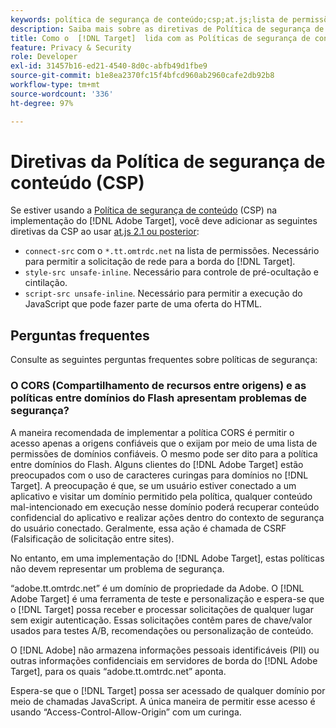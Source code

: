 ```yaml
---
keywords: política de segurança de conteúdo;csp;at.js;lista de permissões;lista de permissão;cintilação;pré-ocultar;pré-oculto;pré-ocultação
description: Saiba mais sobre as diretivas de Política de segurança de conteúdo (CSP) que devem ser adicionadas ao usar o Adobe Target.
title: Como o  [!DNL Target]  lida com as Políticas de segurança de conteúdo (CSP)?
feature: Privacy & Security
role: Developer
exl-id: 31457b16-ed21-4540-8d0c-abfb49d1fbe9
source-git-commit: b1e8ea2370fc15f4bfcd960ab2960cafe2db92b8
workflow-type: tm+mt
source-wordcount: '336'
ht-degree: 97%

---
```


# Diretivas da Política de segurança de conteúdo (CSP)

Se estiver usando a [Política de segurança de conteúdo](https://en.wikipedia.org/wiki/Content_Security_Policy) (CSP) na implementação do [!DNL Adobe Target], você deve adicionar as seguintes diretivas da CSP ao usar [at.js 2.1 ou posterior](https://developer.adobe.com/target/implement/client-side/atjs/target-atjs-versions/):

* `connect-src` com o `*.tt.omtrdc.net` na lista de permissões. Necessário para permitir a solicitação de rede para a borda do [!DNL Target].
* `style-src unsafe-inline`. Necessário para controle de pré-ocultação e cintilação.
* `script-src unsafe-inline`.  Necessário para permitir a execução do JavaScript que pode fazer parte de uma oferta do HTML.

## Perguntas frequentes

Consulte as seguintes perguntas frequentes sobre políticas de segurança:

### O CORS (Compartilhamento de recursos entre origens) e as políticas entre domínios do Flash apresentam problemas de segurança?

A maneira recomendada de implementar a política CORS é permitir o acesso apenas a origens confiáveis que o exijam por meio de uma lista de permissões de domínios confiáveis. O mesmo pode ser dito para a política entre domínios do Flash. Alguns clientes do [!DNL Adobe Target] estão preocupados com o uso de caracteres curingas para domínios no [!DNL Target]. A preocupação é que, se um usuário estiver conectado a um aplicativo e visitar um domínio permitido pela política, qualquer conteúdo mal-intencionado em execução nesse domínio poderá recuperar conteúdo confidencial do aplicativo e realizar ações dentro do contexto de segurança do usuário conectado. Geralmente, essa ação é chamada de CSRF (Falsificação de solicitação entre sites).

No entanto, em uma implementação do [!DNL Adobe Target], estas políticas não devem representar um problema de segurança.

“adobe.tt.omtrdc.net” é um domínio de propriedade da Adobe. O [!DNL Adobe Target] é uma ferramenta de teste e personalização e espera-se que o [!DNL Target] possa receber e processar solicitações de qualquer lugar sem exigir autenticação. Essas solicitações contêm pares de chave/valor usados para testes A/B, recomendações ou personalização de conteúdo.

O [!DNL Adobe] não armazena informações pessoais identificáveis (PII) ou outras informações confidenciais em servidores de borda do [!DNL Adobe Target], para os quais “adobe.tt.omtrdc.net” aponta.

Espera-se que o [!DNL Target] possa ser acessado de qualquer domínio por meio de chamadas JavaScript. A única maneira de permitir esse acesso é usando “Access-Control-Allow-Origin” com um curinga.
